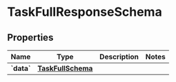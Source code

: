 
# TaskFullResponseSchema

## Properties
Name | Type | Description | Notes
------------ | ------------- | ------------- | -------------
**&#x60;data&#x60;** | [**TaskFullSchema**](TaskFullSchema.md) |  | 



